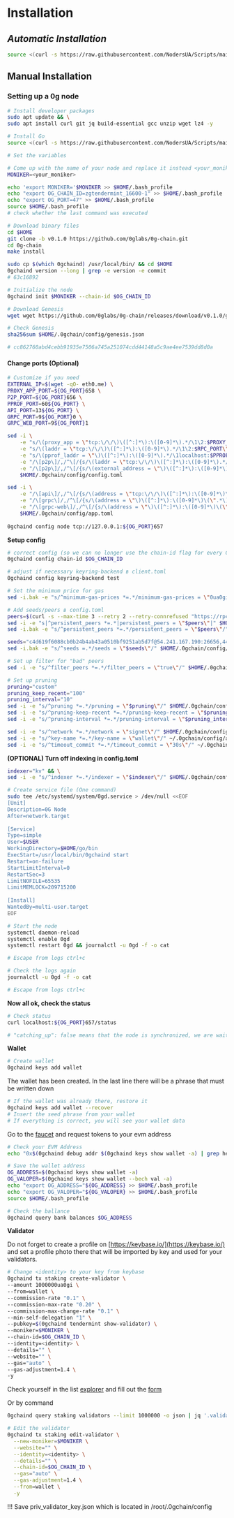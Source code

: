 # Installation

## _**Automatic Installation**_

```bash
source <(curl -s https://raw.githubusercontent.com/NodersUA/Scripts/main/0g)
```

## **Manual Installation**

### Setting up a 0g node

```bash
# Install developer packages
sudo apt update && \
sudo apt install curl git jq build-essential gcc unzip wget lz4 -y
```

```bash
# Install Go
source <(curl -s https://raw.githubusercontent.com/NodersUA/Scripts/main/system/go)
```

```bash
# Set the variables

# Come up with the name of your node and replace it instead <your_moniker>
MONIKER=<your_moniker>

echo 'export MONIKER='$MONIKER >> $HOME/.bash_profile
echo "export OG_CHAIN_ID=zgtendermint_16600-1" >> $HOME/.bash_profile
echo "export OG_PORT=47" >> $HOME/.bash_profile
source $HOME/.bash_profile
# check whether the last command was executed
```

```bash
# Download binary files
cd $HOME
git clone -b v0.1.0 https://github.com/0glabs/0g-chain.git
cd 0g-chain
make install

sudo cp $(which 0gchaind) /usr/local/bin/ && cd $HOME
0gchaind version --long | grep -e version -e commit
# 63c16892
```

```bash
# Initialize the node
0gchaind init $MONIKER --chain-id $OG_CHAIN_ID
```

```bash
# Download Genesis
wget wget https://github.com/0glabs/0g-chain/releases/download/v0.1.0/genesis.json -O $HOME/.0gchain/config/genesis.json

# Check Genesis
sha256sum $HOME/.0gchain/config/genesis.json

# cc862760abd4cebb91935e7506a745a251074cdd44148a5c9ae4ee7539dd8d0a
```

#### Change ports (Optional)

```bash
# Customize if you need
EXTERNAL_IP=$(wget -qO- eth0.me) \
PROXY_APP_PORT=${OG_PORT}658 \
P2P_PORT=${OG_PORT}656 \
PPROF_PORT=60${OG_PORT} \
API_PORT=13${OG_PORT} \
GRPC_PORT=9${OG_PORT}0 \
GRPC_WEB_PORT=9${OG_PORT}1
```

```bash
sed -i \
    -e "s/\(proxy_app = \"tcp:\/\/\)\([^:]*\):\([0-9]*\).*/\1\2:$PROXY_APP_PORT\"/" \
    -e "s/\(laddr = \"tcp:\/\/\)\([^:]*\):\([0-9]*\).*/\1\2:$RPC_PORT\"/" \
    -e "s/\(pprof_laddr = \"\)\([^:]*\):\([0-9]*\).*/\1localhost:$PPROF_PORT\"/" \
    -e "/\[p2p\]/,/^\[/{s/\(laddr = \"tcp:\/\/\)\([^:]*\):\([0-9]*\).*/\1\2:$P2P_PORT\"/}" \
    -e "/\[p2p\]/,/^\[/{s/\(external_address = \"\)\([^:]*\):\([0-9]*\).*/\1${EXTERNAL_IP}:$P2P_PORT\"/; t; s/\(external_address = \"\).*/\1${EXTERNAL_IP}:$P2P_PORT\"/}" \
    $HOME/.0gchain/config/config.toml

sed -i \
    -e "/\[api\]/,/^\[/{s/\(address = \"tcp:\/\/\)\([^:]*\):\([0-9]*\)\(\".*\)/\1\2:$API_PORT\4/}" \
    -e "/\[grpc\]/,/^\[/{s/\(address = \"\)\([^:]*\):\([0-9]*\)\(\".*\)/\1\2:$GRPC_PORT\4/}" \
    -e "/\[grpc-web\]/,/^\[/{s/\(address = \"\)\([^:]*\):\([0-9]*\)\(\".*\)/\1\2:$GRPC_WEB_PORT\4/}" \
    $HOME/.0gchain/config/app.toml
    
0gchaind config node tcp://127.0.0.1:${OG_PORT}657
```

**Setup config**

```bash
# correct config (so we can no longer use the chain-id flag for every CLI command in client.toml)
0gchaind config chain-id $OG_CHAIN_ID

# adjust if necessary keyring-backend в client.toml 
0gchaind config keyring-backend test

# Set the minimum price for gas
sed -i.bak -e "s/^minimum-gas-prices *=.*/minimum-gas-prices = \"0ua0gi\"/" ~/.0gchain/config/app.toml

# Add seeds/peers в config.toml
peers=$(curl -s --max-time 3 --retry 2 --retry-connrefused "https://rpc-zero-gravity-testnet.trusted-point.com/peers.txt")
sed -i -e "s|^persistent_peers *=.*|persistent_peers = \"$peers\"|" $HOME/.0gchain/config/config.toml
sed -i.bak -e "s/^persistent_peers *=.*/persistent_peers = \"$peers\"/" $HOME/.0gchain/config/config.toml

seeds="c4d619f6088cb0b24b4ab43a0510bf9251ab5d7f@54.241.167.190:26656,44d11d4ba92a01b520923f51632d2450984d5886@54.176.175.48:26656,f2693dd86766b5bf8fd6ab87e2e970d564d20aff@54.193.250.204:26656,f878d40c538c8c23653a5b70f615f8dccec6fb9f@54.215.187.94:26656"
sed -i.bak -e "s/^seeds =.*/seeds = \"$seeds\"/" $HOME/.0gchain/config/config.toml

# Set up filter for "bad" peers
sed -i -e "s/^filter_peers *=.*/filter_peers = \"true\"/" $HOME/.0gchain/config/config.toml

# Set up pruning
pruning="custom"
pruning_keep_recent="100"
pruning_interval="10"
sed -i -e "s/^pruning *=.*/pruning = \"$pruning\"/" $HOME/.0gchain/config/app.toml
sed -i -e "s/^pruning-keep-recent *=.*/pruning-keep-recent = \"$pruning_keep_recent\"/" $HOME/.0gchain/config/app.toml
sed -i -e "s/^pruning-interval *=.*/pruning-interval = \"$pruning_interval\"/" $HOME/.0gchain/config/app.toml

sed -i -e "s/^network *=.*/network = \"signet\"/" $HOME/.0gchain/config/app.toml
sed -i -e "s/^key-name *=.*/key-name = \"wallet\"/" ~/.0gchain/config/app.toml
sed -i -e "s/^timeout_commit *=.*/timeout_commit = \"30s\"/" ~/.0gchain/config/config.toml
```

**(OPTIONAL) Turn off indexing in config.toml**

```bash
indexer="kv" && \
sed -i -e "s/^indexer *=.*/indexer = \"$indexer\"/" $HOME/.0gchain/config/config.toml
```

```bash
# Create service file (One command)
sudo tee /etc/systemd/system/0gd.service > /dev/null <<EOF
[Unit]
Description=0G Node
After=network.target
 
[Service]
Type=simple
User=$USER
WorkingDirectory=$HOME/go/bin
ExecStart=/usr/local/bin/0gchaind start
Restart=on-failure
StartLimitInterval=0
RestartSec=3
LimitNOFILE=65535
LimitMEMLOCK=209715200
 
[Install]
WantedBy=multi-user.target
EOF
```

```bash
# Start the node
systemctl daemon-reload
systemctl enable 0gd
systemctl restart 0gd && journalctl -u 0gd -f -o cat

# Escape from logs ctrl+c
```

```bash
# Check the logs again
journalctl -u 0gd -f -o cat

# Escape from logs ctrl+c
```

**Now all ok, check the status**

```bash
# Check status
curl localhost:${OG_PORT}657/status

# "catching_up": false means that the node is synchronized, we are waiting for complete synchronization
```

**Wallet**

```bash
# Create wallet
0gchaind keys add wallet
```

The wallet has been created. In the last line there will be a phrase that must be written down

```bash
# If the wallet was already there, restore it
0gchaind keys add wallet --recover
# Insert the seed phrase from your wallet
# If everything is correct, you will see your wallet data
```

Go to the [faucet](https://faucet.0g.ai/) and request tokens to your evm address

```bash
# Check your EVM Address
echo "0x$(0gchaind debug addr $(0gchaind keys show wallet -a) | grep hex | awk '{print $3}')"
```

```bash
# Save the wallet address
OG_ADDRESS=$(0gchaind keys show wallet -a)
OG_VALOPER=$(0gchaind keys show wallet --bech val -a)
echo "export OG_ADDRESS="${OG_ADDRESS} >> $HOME/.bash_profile
echo "export OG_VALOPER="${OG_VALOPER} >> $HOME/.bash_profile
source $HOME/.bash_profile
```

```bash
# Check the ballance
0gchaind query bank balances $OG_ADDRESS
```

**Validator**

Do not forget to create a profile on [https://keybase.io/](https://keybase.io/) and set a profile photo there that will be imported by key and used for your validators.

```bash
# Change <identity> to your key from keybase
0gchaind tx staking create-validator \
--amount 1000000ua0gi \
--from=wallet \
--commission-rate "0.1" \
--commission-max-rate "0.20" \
--commission-max-change-rate "0.1" \
--min-self-delegation "1" \
--pubkey=$(0gchaind tendermint show-validator) \
--moniker=$MONIKER \
--chain-id=$OG_CHAIN_ID \
--identity=<identity> \
--details="" \
--website="" \
--gas="auto" \
--gas-adjustment=1.4 \
-y
```

Check yourself in the list [explorer](https://chainscan-newton.0g.ai/) and fill out the [form](https://docs.google.com/forms/d/e/1FAIpQLScsa1lpn43F7XAydVlKK\_ItLGOkuz2fBmQaZjecDn76kysQsw/viewform?ts=6617a343)

Or by command

```bash
0gchaind query staking validators --limit 1000000 -o json | jq '.validators[] | select(.description.moniker=="$MONIKER")' | jq
```

```bash
# Edit the validator
0gchaind tx staking edit-validator \
  --new-moniker=$MONIKER \
  --website="" \
  --identity=<identity> \
  --details="" \
  --chain-id=$OG_CHAIN_ID \
  --gas="auto" \
  --gas-adjustment=1.4 \
  --from=wallet \
  -y
```

!!! Save priv\_validator\_key.json which is located in /root/.0gchain/config
